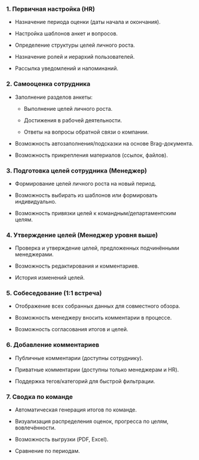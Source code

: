 ### 1. Первичная настройка (HR)

- Назначение периода оценки (даты начала и окончания).
    
- Настройка шаблонов анкет и вопросов.
    
- Определение структуры целей личного роста.
    
- Назначение ролей и иерархий пользователей.
    
- Рассылка уведомлений и напоминаний.
    

### 2. Самооценка сотрудника

- Заполнение разделов анкеты:
    
    - Выполнение целей личного роста.
        
    - Достижения в рабочей деятельности.
        
    - Ответы на вопросы обратной связи о компании.
        
- Возможность автозаполнения/подсказки на основе Brag-документа.
    
- Возможность прикрепления материалов (ссылок, файлов).
    

### 3. Подготовка целей сотрудника (Менеджер)

- Формирование целей личного роста на новый период.
    
- Возможность выбирать из шаблонов или формировать индивидуально.
    
- Возможность привязки целей к командным/департаментским целям.
    

### 4. Утверждение целей (Менеджер уровня выше)

- Проверка и утверждение целей, предложенных подчинёнными менеджерами.
    
- Возможность редактирования и комментариев.
    
- История изменений целей.
    

### 5. Собеседование (1:1 встреча)

- Отображение всех собранных данных для совместного обзора.
    
- Возможность менеджеру вносить комментарии в процессе.
    
- Возможность согласования итогов и целей.
    

### 6. Добавление комментариев

- Публичные комментарии (доступны сотруднику).
    
- Приватные комментарии (доступны только менеджерам и HR).
    
- Поддержка тегов/категорий для быстрой фильтрации.
    

### 7. Сводка по команде

- Автоматическая генерация итогов по команде.
    
- Визуализация распределения оценок, прогресса по целям, вовлечённости.
    
- Возможность выгрузки (PDF, Excel).
    
- Сравнение по периодам.